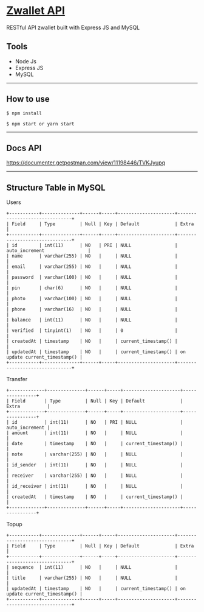 # <a href="https://z-wallet-rizky.netlify.app" align="center">Zwallet API</a>

RESTful API zwallet built with Express JS and MySQL

## Tools
- Node Js
- Express JS
- MySQL
______________________________________________________________________________________
## How to use
```
$ npm install
```
```
$ npm start or yarn start
```
_______________________________________________________________________________________
## Docs API
https://documenter.getpostman.com/view/11198446/TVKJyupq
_______________________________________________________________________________________
## Structure Table in MySQL
Users
```
+-----------+--------------+------+-----+---------------------+-------------------------------+
| Field     | Type         | Null | Key | Default             | Extra                         |
+-----------+--------------+------+-----+---------------------+-------------------------------+
| id        | int(11)      | NO   | PRI | NULL                | auto_increment                |
| name      | varchar(255) | NO   |     | NULL                |                               |
| email     | varchar(255) | NO   |     | NULL                |                               |
| password  | varchar(100) | NO   |     | NULL                |                               |
| pin       | char(6)      | NO   |     | NULL                |                               |
| photo     | varchar(100) | NO   |     | NULL                |                               |
| phone     | varchar(16)  | NO   |     | NULL                |                               |
| balance   | int(11)      | NO   |     | NULL                |                               |
| verified  | tinyint(1)   | NO   |     | 0                   |                               |
| createdAt | timestamp    | NO   |     | current_timestamp() |                               |
| updatedAt | timestamp    | NO   |     | current_timestamp() | on update current_timestamp() |
+-----------+--------------+------+-----+---------------------+-------------------------------+
```
Transfer
```
+-------------+--------------+------+-----+---------------------+----------------+
| Field       | Type         | Null | Key | Default             | Extra          |
+-------------+--------------+------+-----+---------------------+----------------+
| id          | int(11)      | NO   | PRI | NULL                | auto_increment |
| amount      | int(11)      | NO   |     | NULL                |                |
| date        | timestamp    | NO   |     | current_timestamp() |                |
| note        | varchar(255) | NO   |     | NULL                |                |
| id_sender   | int(11)      | NO   |     | NULL                |                |
| receiver    | varchar(255) | NO   |     | NULL                |                |
| id_receiver | int(11)      | NO   |     | NULL                |                |
| createdAt   | timestamp    | NO   |     | current_timestamp() |                |
+-------------+--------------+------+-----+---------------------+----------------+
```
Topup
```
+-----------+--------------+------+-----+---------------------+-------------------------------+
| Field     | Type         | Null | Key | Default             | Extra                         |
+-----------+--------------+------+-----+---------------------+-------------------------------+
| sequence  | int(11)      | NO   |     | NULL                |                               |
| title     | varchar(255) | NO   |     | NULL                |                               |
| updatedAt | timestamp    | NO   |     | current_timestamp() | on update current_timestamp() |
+-----------+--------------+------+-----+---------------------+-------------------------------+
```

